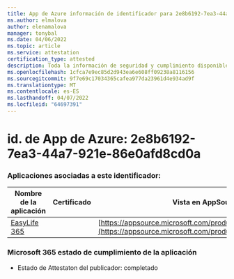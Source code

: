 ```yaml
---
title: App de Azure información de identificador para 2e8b6192-7ea3-44a7-921e-86e0afd8cd0a
ms.author: elmalova
author: elenamalova
manager: tonybal
ms.date: 04/06/2022
ms.topic: article
ms.service: attestation
certification_type: attested
description: Toda la información de seguridad y cumplimiento disponible para 2e8b6192-7ea3-44a7-921e-86e0afd8cd0a.
ms.openlocfilehash: 1cfca7e9ec85d2d943ea6e608ff09238a8116156
ms.sourcegitcommit: 9f7e69c17034365cafea977da23961d4e934ad9f
ms.translationtype: MT
ms.contentlocale: es-ES
ms.lasthandoff: 04/07/2022
ms.locfileid: "64697391"
---
```

# <a name="azure-app-id-2e8b6192-7ea3-44a7-921e-86e0afd8cd0a"></a>id. de App de Azure: 2e8b6192-7ea3-44a7-921e-86e0afd8cd0a


### <a name="apps-associated-with-this-id"></a>Aplicaciones asociadas a este identificador:
| **Nombre de la aplicación** | **Certificado** | **Vista en AppSource** |
|--------------|---------------|-----------------------|
| [EasyLife 365](../forward/WA200003697.md) |  | [https://appsource.microsoft.com/product/office/WA200003697](https://appsource.microsoft.com/product/office/WA200003697) |

### <a name="microsoft-365-app-compliance-status"></a>Microsoft 365 estado de cumplimiento de la aplicación
- Estado de Attestaton del publicador: completado
